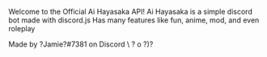 Welcome to the Official Ai Hayasaka API!
Ai Hayasaka is a simple discord bot made with discord.js Has many features like fun, anime, mod, and even roleplay

Made by ?Jamie?#7381 on Discord
\ ? o ?)?